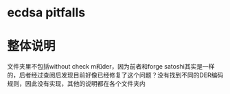 # ecdsa pitfalls

# 整体说明

文件夹里不包括without check m和der，因为前者和forge satoshi其实是一样的，后者经过查阅后发现目前好像已经修复了这个问题？没有找到不同的DER编码规则，因此没有实现，其他的说明都在各个文件夹内

